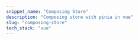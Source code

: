```yaml
---
snippet_name: "Composing Store"
description: "Composing store with pinia in vue"
slug: "composing-store"
tech_stack: "vue"
---
```

